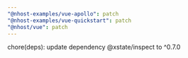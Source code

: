 ```yaml
---
"@nhost-examples/vue-apollo": patch
"@nhost-examples/vue-quickstart": patch
"@nhost/vue": patch
---
```


chore(deps): update dependency @xstate/inspect to ^0.7.0
